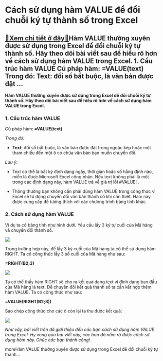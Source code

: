 Cách sử dụng hàm VALUE để đổi chuỗi ký tự thành số trong Excel
==============================================================

[:gift:Xem chi tiết ở đây:gift:](https://hddtvn.com/cach-su-dung-ham-value-de-doi-chuoi-ky-tu-thanh-so-trong-excel/)Hàm VALUE thường xuyên được sử dụng trong Excel để đổi chuỗi ký tự thành số. Hãy theo dõi bài viết sau để hiểu rõ hơn về cách sử dụng hàm VALUE trong Excel. 1. Cấu trúc hàm VALUE Cú pháp hàm: =VALUE(text) Trong đó: Text: đối số bắt buộc, là văn bản được đặt …
------------------------------------------------------------------------------------------------------------------------------------------------------------------------------------------------------------------------------------------------------------------------

**Hàm VALUE thường xuyên được sử dụng trong Excel để đổi chuỗi ký tự thành số. Hãy theo dõi bài viết sau để hiểu rõ hơn về cách sử dụng hàm VALUE trong Excel.**


### 1. Cấu trúc hàm VALUE


Cú pháp hàm: **=VALUE(text)**


*Trong đó:*




* **Text**: đối số bắt buộc, là văn bản được đặt trong ngoặc kép hoặc một tham chiếu đến một ô có chứa văn bản bạn muốn chuyển đổi.



*Lưu ý:*




* Text có thể là bất kỳ định dạng ngày, thời gian hoặc số hằng định nào, miễn là được Microsoft Excel công nhận. Nếu text không phải là một trong các định dạng này, hàm VALUE trả về giá trị lỗi #VALUE! .

* Thông thường bạn không cần phải dùng hàm VALUE trong công thức vì Excel sẽ tự động chuyển đổi văn bản thành số khi cần thiết. Hàm này được cung cấp để tương thích với các chương trình bảng tính khác.



### 2. Cách sử dụng hàm VALUE


Ví dụ ta có bảng tính như hình dưới. Yêu cầu lấy 3 ký tự cuối của Mã hàng và chuyển đổi thành số.


![](https://hddtvn.com/wp-content/uploads/2021/01/SMrpHoX.png)


Trong trường hợp này, để lấy 3 ký cuối của Mã hàng ta có thể sử dụng hàm RIGHT. Ta có công thức lấy 3 số cuối của Mã hàng như sau:


**=RIGHT(B2;3)**


![](https://hddtvn.com/wp-content/uploads/2021/01/gwpAERt.png)


Ta có thể thấy hàm RIGHT sẽ cho ra kết quả dạng text vì định dạng ban đầu của Mã hàng là text. Để chuyển đổi kết quả thành số ta cần kết hợp thêm hàm VALUE. Ta có công thức như sau:


**=VALUE(RIGHT(B2;3))**


Sao chép công thức cho các ô còn lại ta thu được kết quả:


![](https://hddtvn.com/wp-content/uploads/2021/01/SOGtV3S.png)


*Như vậy, bài viết trên đã giới thiệu đến các bạn cách sử dụng hàm VALUE trong Excel. Hy vọng qua bài viết này, các bạn đã nắm rõ được cách sử dụng hàm này. Chúc các bạn thành công!*


moreHàm VALUE thường xuyên được sử dụng trong Excel để đổi chuỗi ký tự thành…

